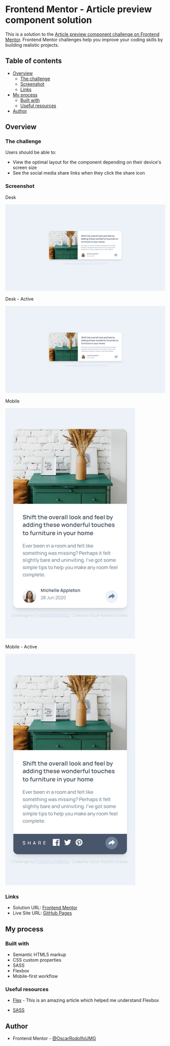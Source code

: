 # Frontend Mentor - Article preview component solution

This is a solution to the [Article preview component challenge on Frontend Mentor](https://www.frontendmentor.io/challenges/article-preview-component-dYBN_pYFT). Frontend Mentor challenges help you improve your coding skills by building realistic projects. 

## Table of contents

- [Overview](#overview)
  - [The challenge](#the-challenge)
  - [Screenshot](#screenshot)
  - [Links](#links)
- [My process](#my-process)
  - [Built with](#built-with)
  - [Useful resources](#useful-resources)
- [Author](#author)

## Overview

### The challenge

Users should be able to:

- View the optimal layout for the component depending on their device's screen size
- See the social media share links when they click the share icon

### Screenshot

Desk

![Screenshot](./screenshots/screenshot-desk.PNG)

Desk - Active

![Screenshot](./screenshots/screenshot-desk2.PNG)

Mobile

![Screenshot](./screenshots/screenshot-mobile.PNG)

Mobile - Active

![Screenshot](./screenshots/screenshot-mobile2.PNG)

### Links

- Solution URL: [Frontend Mentor](https:/)
- Live Site URL: [GitHub Pages](https:/)

## My process

### Built with

- Semantic HTML5 markup
- CSS custom properties
- SASS
- Flexbox
- Mobile-first workflow

### Useful resources

- [Flex](https://medium.com/@MakeComputerScienceGreatAgain/understanding-flexbox-a-comprehensive-guide-992bcd5f04de) - This is an amazing article which helped me understand Flexbox

- [SASS](https://sass-lang.com/guide/)

## Author

- Frontend Mentor - [@OscarRodolfoUMG](https://www.frontendmentor.io/profile/OscarRodolfoUMG)